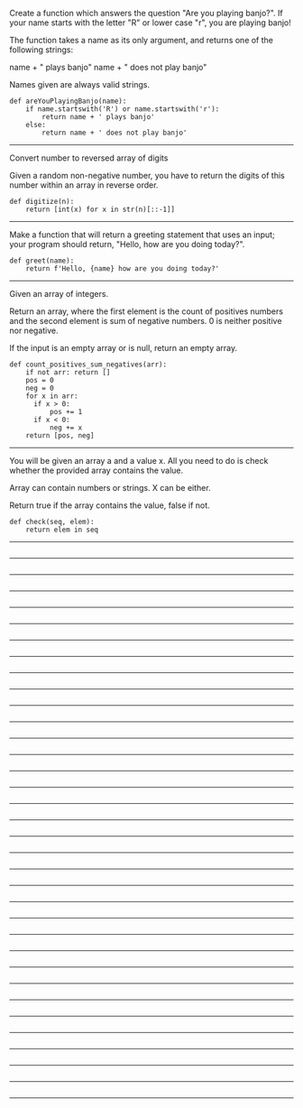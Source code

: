 Create a function which answers the question "Are you playing banjo?".
If your name starts with the letter "R" or lower case "r", you are playing banjo!

The function takes a name as its only argument, and returns one of the following strings:

name + " plays banjo" 
name + " does not play banjo"

Names given are always valid strings.
```
def areYouPlayingBanjo(name):
    if name.startswith('R') or name.startswith('r'):
        return name + ' plays banjo'
    else:
        return name + ' does not play banjo'
```
_________________________________________________________________________________________________________________________________
Convert number to reversed array of digits

Given a random non-negative number, you have to return the digits of this number within an array in reverse order.
```
def digitize(n):
    return [int(x) for x in str(n)[::-1]]
```
_________________________________________________________________________________________________________________________________
Make a function that will return a greeting statement that uses an input; your program should return, "Hello, <name> how are you doing today?".
```
def greet(name):
    return f'Hello, {name} how are you doing today?'
```
_________________________________________________________________________________________________________________________________
Given an array of integers.

Return an array, where the first element is the count of positives numbers and the second element is sum of negative numbers. 0 is neither positive nor negative.

If the input is an empty array or is null, return an empty array.
```
def count_positives_sum_negatives(arr):
    if not arr: return []
    pos = 0
    neg = 0
    for x in arr:
      if x > 0:
          pos += 1
      if x < 0:
          neg += x
    return [pos, neg]
```
_________________________________________________________________________________________________________________________________
You will be given an array a and a value x. All you need to do is check whether the provided array contains the value.

Array can contain numbers or strings. X can be either.

Return true if the array contains the value, false if not.

```
def check(seq, elem):
    return elem in seq
```
_________________________________________________________________________________________________________________________________

```

```
_________________________________________________________________________________________________________________________________

```

```
_________________________________________________________________________________________________________________________________

```

```
_________________________________________________________________________________________________________________________________

```

```
_________________________________________________________________________________________________________________________________

```

```
_________________________________________________________________________________________________________________________________

```

```
_________________________________________________________________________________________________________________________________

```

```
_________________________________________________________________________________________________________________________________

```

```
_________________________________________________________________________________________________________________________________

```

```
_________________________________________________________________________________________________________________________________

```

```
_________________________________________________________________________________________________________________________________

```

```
_________________________________________________________________________________________________________________________________

```

```
_________________________________________________________________________________________________________________________________

```

```
_________________________________________________________________________________________________________________________________
```

```
_________________________________________________________________________________________________________________________________

```

```
_________________________________________________________________________________________________________________________________

```

```
_________________________________________________________________________________________________________________________________

```

```
_________________________________________________________________________________________________________________________________

```

```
_________________________________________________________________________________________________________________________________

```

```
_________________________________________________________________________________________________________________________________

```

```
_________________________________________________________________________________________________________________________________

```

```
_________________________________________________________________________________________________________________________________

```

```
_________________________________________________________________________________________________________________________________

```

```
_________________________________________________________________________________________________________________________________

```

```
_________________________________________________________________________________________________________________________________

```

```
_________________________________________________________________________________________________________________________________

```

```
_________________________________________________________________________________________________________________________________

```

```
_________________________________________________________________________________________________________________________________

```

```
_________________________________________________________________________________________________________________________________

```

```
_________________________________________________________________________________________________________________________________

```

```
_________________________________________________________________________________________________________________________________
```

```
_________________________________________________________________________________________________________________________________

```

```
_________________________________________________________________________________________________________________________________

```

```
_________________________________________________________________________________________________________________________________
```

```
_________________________________________________________________________________________________________________________________
